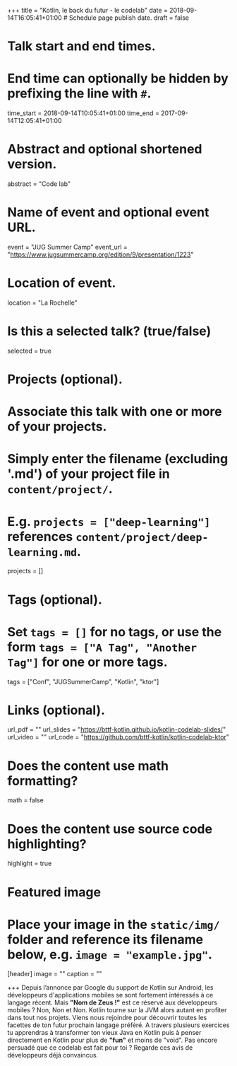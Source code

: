 +++
title = "Kotlin, le back du futur - le codelab"
date = 2018-09-14T16:05:41+01:00  # Schedule page publish date.
draft = false

# Talk start and end times.
#   End time can optionally be hidden by prefixing the line with `#`.
time_start = 2018-09-14T10:05:41+01:00
time_end = 2017-09-14T12:05:41+01:00

# Abstract and optional shortened version.
abstract = "Code lab"

# Name of event and optional event URL.
event = "JUG Summer Camp"
event_url = "https://www.jugsummercamp.org/edition/9/presentation/1223"

# Location of event.
location = "La Rochelle"

# Is this a selected talk? (true/false)
selected = true

# Projects (optional).
#   Associate this talk with one or more of your projects.
#   Simply enter the filename (excluding '.md') of your project file in `content/project/`.
#   E.g. `projects = ["deep-learning"]` references `content/project/deep-learning.md`.
projects = []

# Tags (optional).
#   Set `tags = []` for no tags, or use the form `tags = ["A Tag", "Another Tag"]` for one or more tags.
tags = ["Conf", "JUGSummerCamp", "Kotlin", "ktor"]

# Links (optional).
url_pdf = ""
url_slides = "https://bttf-kotlin.github.io/kotlin-codelab-slides/"
url_video = ""
url_code = "https://github.com/bttf-kotlin/kotlin-codelab-ktor"

# Does the content use math formatting?
math = false

# Does the content use source code highlighting?
highlight = true

# Featured image
# Place your image in the `static/img/` folder and reference its filename below, e.g. `image = "example.jpg"`.
[header]
image = ""
caption = ""

+++
Depuis l’annonce par Google du support de Kotlin sur Android, les développeurs d'applications mobiles se sont fortement intéressés à ce langage récent. Mais **"Nom de Zeus !"** est ce réservé aux développeurs mobiles ? Non, Non et Non. Kotlin tourne sur la JVM alors autant en profiter dans tout nos projets. Viens nous rejoindre pour découvrir toutes les facettes de ton futur prochain langage préféré. A travers plusieurs exercices tu apprendras à transformer ton vieux Java en Kotlin puis à penser directement en Kotlin pour plus de **"fun"** et moins de "void". Pas encore persuadé que ce codelab est fait pour toi ? Regarde ces avis de développeurs déjà convaincus.

